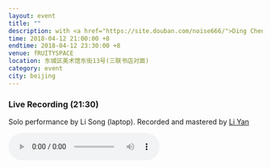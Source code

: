 ```yaml
---
layout: event
title: ""
description: with <a href="https://site.douban.com/noise666/">Ding Chenchen</a>, <a href="https://site.douban.com/petface">Li Yan</a>
time: 2018-04-12 21:00:00 +8
endtime: 2018-04-12 23:30:00 +8
venue: fRUITYSPACE
location: 东城区美术馆东街13号(三联书店对面)
category: event
city: beijing
---
```



### Live Recording (21:30)

Solo performance by Li Song (laptop).
Recorded and mastered by <a href="https://site.douban.com/petface/">Li Yan</a>

<audio src="{{site.cdn_path}}2018-04-13-lisong-at-fruityspace.mp3" controls="">
</audio>
